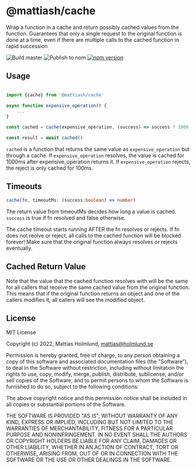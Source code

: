 # @mattiash/cache

Wrap a function in a cache and return possibly cached values from the function.
Guarantees that only a single request to the original function is done at a time,
even if there are multiple calls to the cached function in rapid succession

![Build master](https://github.com/mattiash/node-cache/workflows/Build%20master/badge.svg)
![Publish to nom](https://github.com/mattiash/node-cache/workflows/Publish%20to%20npm/badge.svg)
[![npm version](https://badge.fury.io/js/@mattiash%2Fcache.svg)](https://badge.fury.io/js/@mattiash%2Fcache)

## Usage

```typescript

import {cache} from '@mattiash/cache'

async function expensive_operation() {
    ...
}

const cached = cache(expensive_operation, (success) => success ? 1000 : 100)

const result = await cached()
```

`cached` is a function that returns the same value as `expensive_operation` but through a cache.
If `expensive_operation` resolves, the value is cached for 1000ms after expensive_operation returns it.
If `expensive_operation` rejects, the reject is only cached for 100ms.

## Timeouts

```typescript
cache(fn, timeoutMs: (success:boolean) => number)
```

The return value from timeoutMs decides how long a value is cached.
`success` is true if fn resolved and false otherwise.

The cache timeout starts running AFTER the fn resolves or rejects. If fn does not reolve or reject,
all calls to the cached function will be blocked forever! Make sure that the original function always
resolves or rejects eventually.

## Cached Return Value

Note that the value that the cached function resolves with will be the same for all callers
that receive the same cached value from the original function. This means that if the original function
returns an object and one of the callers modifies it, all callers will see the modified object.

## License

MIT License

Copyright (c) 2022, Mattias Holmlund, <mattias@holmlund.se>

Permission is hereby granted, free of charge, to any person obtaining a copy of this software and associated documentation files (the "Software"), to deal in the Software without restriction, including without limitation the rights to use, copy, modify, merge, publish, distribute, sublicense, and/or sell copies of the Software, and to permit persons to whom the Software is furnished to do so, subject to the following conditions:

The above copyright notice and this permission notice shall be included in all copies or substantial portions of the Software.

THE SOFTWARE IS PROVIDED "AS IS", WITHOUT WARRANTY OF ANY KIND, EXPRESS OR IMPLIED, INCLUDING BUT NOT LIMITED TO THE WARRANTIES OF MERCHANTABILITY, FITNESS FOR A PARTICULAR PURPOSE AND NONINFRINGEMENT. IN NO EVENT SHALL THE AUTHORS OR COPYRIGHT HOLDERS BE LIABLE FOR ANY CLAIM, DAMAGES OR OTHER LIABILITY, WHETHER IN AN ACTION OF CONTRACT, TORT OR OTHERWISE, ARISING FROM, OUT OF OR IN CONNECTION WITH THE SOFTWARE OR THE USE OR OTHER DEALINGS IN THE SOFTWARE.

